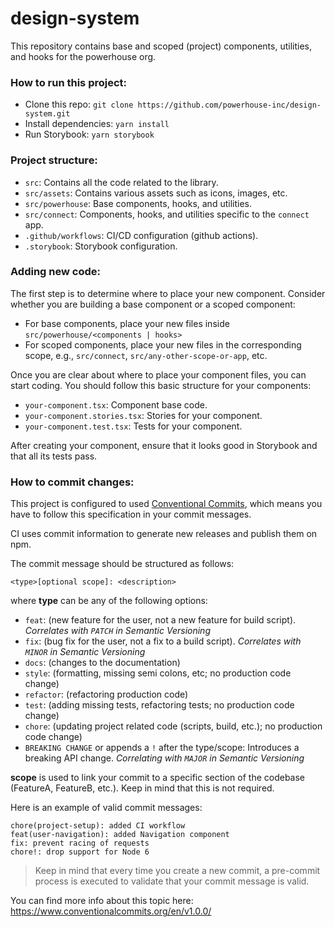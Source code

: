 # design-system

This repository contains base and scoped (project) components, utilities, and hooks for the powerhouse org.

### How to run this project:

- Clone this repo: `git clone https://github.com/powerhouse-inc/design-system.git`
- Install dependencies: `yarn install`
- Run Storybook: `yarn storybook`

### Project structure:

- `src`: Contains all the code related to the library.
- `src/assets`: Contains various assets such as icons, images, etc.
- `src/powerhouse`: Base components, hooks, and utilities.
- `src/connect`: Components, hooks, and utilities specific to the `connect` app.
- `.github/workflows`: CI/CD configuration (github actions).
- `.storybook`: Storybook configuration.

### Adding new code:

The first step is to determine where to place your new component. Consider whether you are building a base component or a scoped component:

- For base components, place your new files inside `src/powerhouse/<components | hooks>`
- For scoped components, place your new files in the corresponding scope, e.g., `src/connect`, `src/any-other-scope-or-app`, etc.

Once you are clear about where to place your component files, you can start coding. You should follow this basic structure for your components:

- `your-component.tsx`: Component base code.
- `your-component.stories.tsx`: Stories for your component.
- `your-component.test.tsx`: Tests for your component.

After creating your component, ensure that it looks good in Storybook and that all its tests pass.

### How to commit changes:

This project is configured to used [Conventional Commits](https://www.conventionalcommits.org/en/v1.0.0/), which means you have to follow this specification in your commit messages.

CI uses commit information to generate new releases and publish them on npm.

The commit message should be structured as follows:

```
<type>[optional scope]: <description>
```

where **type** can be any of the following options:

- `feat`: (new feature for the user, not a new feature for build script). _Correlates with `PATCH` in Semantic Versioning_
- `fix`: (bug fix for the user, not a fix to a build script). _Correlates with `MINOR` in Semantic Versioning_
- `docs`: (changes to the documentation)
- `style`: (formatting, missing semi colons, etc; no production code change)
- `refactor`: (refactoring production code)
- `test`: (adding missing tests, refactoring tests; no production code change)
- `chore`: (updating project related code (scripts, build, etc.); no production code change)
- `BREAKING CHANGE` or appends a `!` after the type/scope: Introduces a breaking API change. _Correlating with `MAJOR` in Semantic Versioning_

**scope** is used to link your commit to a specific section of the codebase (FeatureA, FeatureB, etc.). Keep in mind that this is not required.

Here is an example of valid commit messages:

```
chore(project-setup): added CI workflow
feat(user-navigation): added Navigation component
fix: prevent racing of requests
chore!: drop support for Node 6
```

> Keep in mind that every time you create a new commit, a pre-commit process is executed to validate that your commit message is valid.

You can find more info about this topic here: https://www.conventionalcommits.org/en/v1.0.0/
